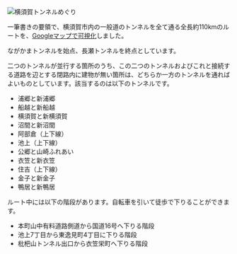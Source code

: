 ![横須賀トンネルめぐり](https://kodiful.github.io/yokosuka-tunnels/images/map.png)

一筆書きの要領で、横須賀市内の一般道のトンネルを全て通る全長約110kmのルートを、[Googleマップで可視化](https://kodiful.github.io/yokosuka-tunnels/)しました。

ながかまトンネルを始点、長瀬トンネルを終点としています。

二つのトンネルが並行する箇所のうち、この二つのトンネルおよびこれと接続する道路を辺とする閉路内に建物が無い箇所は、どちらか一方のトンネルを通ればよいものとしています。該当するのは以下のトンネルです。
* 浦郷と新浦郷
* 船越と新船越
* 横須賀と新横須賀
* 沼間と新沼間
* 阿部倉（上下線）
* 池上（上下線）
* 公郷と山崎ふれあい
* 衣笠と新衣笠
* 住吉（上下線）
* 金子と新金子
* 鴨居と新鴨居

ルート中には以下の階段があります。自転車を引いて徒歩で下りることができます。
* 本町山中有料道路側道から国道16号へ下りる階段
* 池上7丁目から東逸見町4丁目に下りる階段
* 枇杷山トンネル出口から衣笠栄町へ下りる階段

